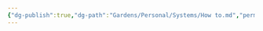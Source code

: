 ```yaml
---
{"dg-publish":true,"dg-path":"Gardens/Personal/Systems/How to.md","permalink":"/gardens/personal/systems/how-to/","noteIcon":1}
---
```



